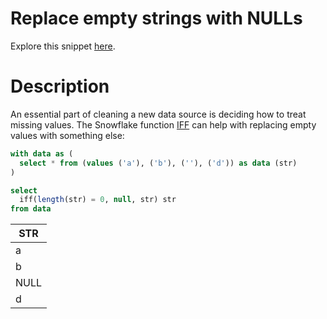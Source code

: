 # Replace empty strings with NULLs

Explore this snippet [here](https://count.co/n/aamIOgywUQp?vm=e).

# Description

An essential part of cleaning a new data source is deciding how to treat missing values. The Snowflake function [IFF](https://docs.snowflake.com/en/sql-reference/functions/iff.html) can help with replacing empty values with something else:

```sql
with data as (
  select * from (values ('a'), ('b'), (''), ('d')) as data (str)
)

select
  iff(length(str) = 0, null, str) str
from data
```

| STR  |
| ---- |
| a    |
| b    |
| NULL |
| d    |